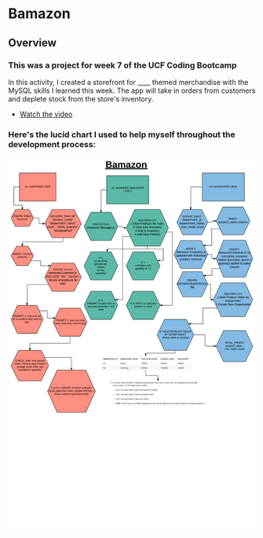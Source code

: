 # Bamazon

## Overview

### This was a project for week 7 of the UCF Coding Bootcamp

In this activity, I created a storefront for ____ themed merchandise with the MySQL skills I learned this week. The app will take in orders from customers and deplete stock from the store's inventory. 

* [Watch the video](https://www.youtube.com/watch?v=K2jU4i69LlY)

### Here's the lucid chart I used to help myself throughout the development process:
![lucidchart](https://github.com/shivjisakina/Bamazon/blob/master/assets/images/bamazon.png)
